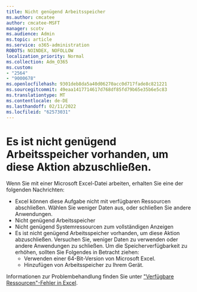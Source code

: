 ```yaml
---
title: Nicht genügend Arbeitsspeicher
ms.author: cmcatee
author: cmcatee-MSFT
manager: scotv
ms.audience: Admin
ms.topic: article
ms.service: o365-administration
ROBOTS: NOINDEX, NOFOLLOW
localization_priority: Normal
ms.collection: Adm_O365
ms.custom:
- "2564"
- "9000678"
ms.openlocfilehash: 9301deb8da5a40d06270acc0d717fade8c821221
ms.sourcegitcommit: 49eaa1417714617d768df85fd79b65e35b6e5c83
ms.translationtype: MT
ms.contentlocale: de-DE
ms.lasthandoff: 02/11/2022
ms.locfileid: "62573031"
---
```

# <a name="there-isnt-enough-memory-to-complete-this-action"></a>Es ist nicht genügend Arbeitsspeicher vorhanden, um diese Aktion abzuschließen.

Wenn Sie mit einer Microsoft Excel-Datei arbeiten, erhalten Sie eine der folgenden Nachrichten:

- Excel können diese Aufgabe nicht mit verfügbaren Ressourcen abschließen. Wählen Sie weniger Daten aus, oder schließen Sie andere Anwendungen.
- Nicht genügend Arbeitsspeicher
- Nicht genügend Systemressourcen zum vollständigen Anzeigen
- Es ist nicht genügend Arbeitsspeicher vorhanden, um diese Aktion abzuschließen. Versuchen Sie, weniger Daten zu verwenden oder andere Anwendungen zu schließen. Um die Speicherverfügbarkeit zu erhöhen, sollten Sie Folgendes in Betracht ziehen: 
    - Verwenden einer 64-Bit-Version von Microsoft Excel.
    - Hinzufügen von Arbeitsspeicher zu Ihrem Gerät.

Informationen zur Problembehandlung finden Sie unter ["Verfügbare Ressourcen"-Fehler in Excel](https://docs.microsoft.com/office/troubleshoot/excel/available-resources-errors).
